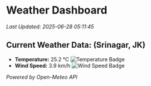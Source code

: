 
# Weather Dashboard

_Last Updated: 2025-06-28 05:11:45_

## Current Weather Data: (Srinagar, JK)
- **Temperature:** 25.2 °C ![Temperature Badge](https://img.shields.io/badge/Temperature-Medium%20Temp-green)
- **Wind Speed:** 3.9 km/h ![Wind Speed Badge](https://img.shields.io/badge/Wind%20Speed-Light%20Wind-blue)

*Powered by Open-Meteo API*
